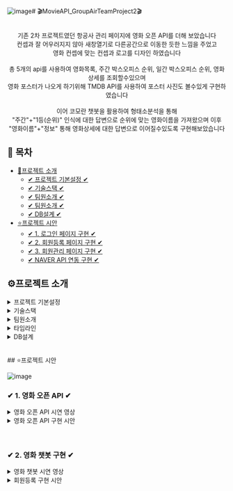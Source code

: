 ![image](https://github.com/1thsdpdms1/ThirdProject_movieAPI_Yeeun/assets/154856610/a9bc0029-1158-4190-b065-43f06c53e9f9)# 🎬MovieAPI_GroupAirTeamProject2🎬

<div style="text-align: center;">

<br>
기존 2차 프로젝트였던 항공사 관리 페이지에 영화 오픈 API를 더해 보았습니다 <br>
컨셉과 잘 어우러지지 않아 새창열기로 다른공간으로 이동한 듯한 느낌을 주었고<br>
영화 컨셉에 맞는 컨셉과 로고를 디자인 하였습니다<br>
<br>
총 5개의 api를 사용하여 영화목록, 주간 박스오피스 순위, 일간 박스오피스 순위, 영화상세를 조회할수있으며<br>
영화 포스터가 나오게 하기위해 TMDB API를 사용하여 포스터 사진도 볼수있게 구현하였습니다<br>
<br>
이어 코모란 챗봇을 활용하여 형태소분석을 통해<br>
"주간"+"1등(순위)" 인식에 대한 답변으로 순위에 맞는 영화이름을 가져왔으며 이후<br>
"영화이름"+"정보" 통해 영화상세에 대한 답변으로 이어질수있도록 구현해보았습니다<br>
</div>

## 📌 목차

* [🔎프로젝트 소개](#프로젝트-소개)
  + [✔ 프로젝트 기본설정 ✔](#프로젝트-기본설정)
  + [✔ 기술스택 ✔](#프로젝트-기본설정)
  + [✔ 팀원소개 ✔](#Chatbot-구현)
  + [✔ 팀원소개 ✔](#팀원소개)
  + [✔ DB설계 ✔](#DB설계)
* [⭐프로젝트 시안](#프로젝트-시안)
  + [✔ 1. 로그인 페이지 구현 ✔](#-1-로그인-페이지-구현-)
  + [✔ 2. 회원등록 페이지 구현  ✔](#-2-회원등록-페이지-구현-)
  + [✔ 3. 회원관리 페이지 구현 ✔](#-3-회원관리-페이지-구현-)
  + [✔ NAVER API 연동 구현 ✔](#-4-naver-api-연동-구현-)


## ⚙프로젝트 소개

<details>
<summary>프로젝트 기본설정</summary>

|제목|내용|
|------|---|
|일정|2024/06/12~2024/06/026|
|인원|팀장 1명, 팀원 4명 (총 5인) _팀원으로 참여|
|프로젝트명| GroupAir TeamProject|
|프로그래밍 언어|JAVA|
|프레임워크|Springboot 2.7.11|
|데이터베이스|MySql8|
|개발툴| IntelliJ|
|템플릿 엔진|Thymeleaf (HTML + css)|
</details>

<details>
<summary> 기술스택 </summary>
<img src="https://img.shields.io/badge/javaScript-F7DF1E?style=for-the-badge&logo=javascript&logoColor=white">
<img src="https://img.shields.io/badge/springboot-6DB33F?style=for-the-badge&logo=springboot**&logoColor=white">
<img src="https://img.shields.io/badge/springsecurity-6DB33F?style=for-the-badge&logo=springsecurity&logoColor=white">
<img src="https://img.shields.io/badge/html5-E34F26?style=for-the-badge&logo=html5&logoColor=white">
<img src="https://img.shields.io/badge/css3-1572B6?style=for-the-badge&logo=css3&logoColor=white">
<img src="https://img.shields.io/badge/thymeleaf-005F0F?style=for-the-badge&logo=thymeleaf&logoColor=white">
<img src="https://img.shields.io/badge/mysql-4479A1?style=for-the-badge&logo=mysql&logoColor=white">
<img src="https://img.shields.io/badge/amazonwebservices-232F3E?style=for-the-badge&logo=amazonwebservices&logoColor=white">
<img src="https://img.shields.io/badge/amazonrds-527FFF?style=for-the-badge&logo=amazonrds&logoColor=white">
<img src="https://img.shields.io/badge/amazons3-569A31?style=for-the-badge&logo=amazons3&logoColor=white">
<img src="https://img.shields.io/badge/amazonecs-FF9900?style=for-the-badge&logo=amazonecs&logoColor=white">
<img src="https://img.shields.io/badge/gradle-02303A?style=for-the-badge&logo=gradle&logoColor=white">
<img src="https://img.shields.io/badge/git-F05032?style=for-the-badge&logo=git&logoColor=white">
<img src="https://img.shields.io/badge/github-181717?style=for-the-badge&logo=github&logoColor=white">



</details>

<details>
<summary> 팀원소개</summary>

<table>
  <tbody>
    <tr>
      <th align="center"><a href=""><img src="https://github.com/1thsdpdms1/FirstProject_ShopingMall_Yeeun/assets/154856610/e4f3a019-1688-4879-bf23-9e791e3b56a5" width="100px;" alt=""/><br /><sub><b>FE 팀장 : 손예은</b></sub></a><br /></th>
      <th align="center"><a href=""><img src="https://github.com/1thsdpdms1/FirstProject_ShopingMall_Yeeun/assets/154856610/a92bfe84-63f4-45b1-800c-4fc5c8512513" width="100px;" alt=""/><br /><sub><b>FE 팀원 : 서**</b></sub></a><br /></th>
      <th align="center"><a href=""><img src="https://github.com/1thsdpdms1/FirstProject_ShopingMall_Yeeun/assets/154856610/ea52beb1-8420-4f6b-9028-ff0f247dc895" width="100px;" alt=""/><br /><sub><b>FE 팀원 : 박** </b></sub></a><br /></th>
      <th align="center"><a href=""><img src="https://github.com/1thsdpdms1/FirstProject_ShopingMall_Yeeun/assets/154856610/becb61fa-7a36-43fc-a00c-aa20be5ec767" width="100px;" alt=""/><br /><sub><b>FE 팀원 : 정 **</b></sub></a><br /></th>
      <th align="center"><a href=""><img src="https://github.com/1thsdpdms1/FirstProject_ShopingMall_Yeeun/assets/154856610/c690bc9c-0d05-4067-a3d6-5ece66b61620" width="100px;" alt=""/><br /><sub><b>FE 팀원 : 조** </b></sub></a><br /></th>
</tr>
<tr>

<td> 영화 API, 챗봇</td>
<td> 영화 API, 챗봇 </td>
<td> 버스 API, 챗봇 </td>
<td> 버스 API, 챗봇 </td>
<td> 날씨 API, 챗봇</td>
</tr>
  </tbody>
</table>


</details>


<details>
<summary> 타임라인</summary>

![3차 일정](https://github.com/1thsdpdms1/ThirdProject_movieAPI_Yeeun/assets/154856610/23e1fd22-a07c-4b1a-9359-10b6f0076862)


</details>

<details>
<summary> DB설계 </summary>
  
![3차 DB](https://github.com/1thsdpdms1/ThirdProject_movieAPI_Yeeun/assets/154856610/5f8a6257-9cd4-4e61-9601-24384a3769ed)

</details>
<br>


<br>
## ⭐프로젝트 시안

![image](https://github.com/1thsdpdms1/ThirdProject_movieAPI_Yeeun/assets/154856610/c80b3154-74a5-4225-97ef-86ddee97b3cd)


### ✔ 1. 영화 오픈 API ✔
<details>
<summary>영화 오픈 API 시연 영상</summary>

https://github.com/1thsdpdms1/ThirdProject_movieAPI_Yeeun/assets/154856610/61bf9cc2-445b-47ac-987c-c00532da2cf0

https://github.com/1thsdpdms1/ThirdProject_movieAPI_Yeeun/assets/154856610/2c28304e-8c14-4df9-8f73-ccffae56d159

</details>

<details>
<summary> 영화 오픈 API 구현 시안 </summary>
  
<img src="https://github.com/1thsdpdms1/ThirdProject_movieAPI_Yeeun/assets/154856610/fcbf5eba-6e63-4a88-a0b4-e42a693d4595" width="700" height="400"/>

- 새창열기를 통해 다른공간으로 이동한듯한 느낌, css재구성
- 각종 순위르 확인할수있는 카테고리 버튼. 포스터/그리드 보기 방식버튼, 챗봇 , 이름클릭시 상세조회 모달창 구성

<img src="https://github.com/1thsdpdms1/ThirdProject_movieAPI_Yeeun/assets/154856610/754d797c-4bdd-4bf2-98ee-0fc96d0ded1b" width="700" height="400"/>

- 영화진흥원에서는 포스터를 제공하지 않으므로 TMDB 오픈 API를 사용
- 영화진흥원 데이터에서 영화제목과 개봉일을 사용하여 TMDB요청 주소를 완성
- ObjectMapper의 readTree()사용하여 JsonNode객체로 변환(-> 트리구조로 된 데이터에 접근하기 쉽기 때문)
- "poster_path" 필드의 값을 asText() 문자열로 변환하여 포스터 주소 완성
- 영화진흥원데이터와 Poster주소 합친 새로운 Entity를 사용
</details>
<br>
<br>

### ✔ 2. 영화 챗봇 구현 ✔
<details>
<summary>영화 챗봇 시연 영상</summary>


https://github.com/1thsdpdms1/ThirdProject_movieAPI_Yeeun/assets/154856610/6286cbf6-b529-4b56-b473-def31a167911


</details>

<details>
<summary>회원등록 구현 시안 </summary>


</details>
<br>
<br>

